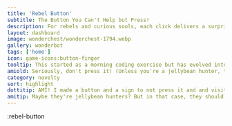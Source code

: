 ```yaml
---
title: 'Rebel Button'
subtitle: The Button You Can't Help but Press!
description: For rebels and curious souls, each click delivers a surprise!
layout: dashboard
image: wonderchest/wonderchest-1794.webp
gallery: wonderbot
tags: ['home']
icon: game-icons:button-finger
tooltip: This started as a morning coding exercise but has evolved into an leadboard race.
amiold: Seriously, don't press it! (Unless you're a jellybean hunter, then *maaybeee* hit it about 100 times or so...) 🦋🍫🌈
category: novelty
sort: highlight
dottitip: AMI! I made a button and a sign to not press it and and visitors started pressing it. Why are people like this?
amitip: Maybe they're jellybean hunters? But in that case, they should definitely stop around 100 times or so.
---
```



:rebel-button
